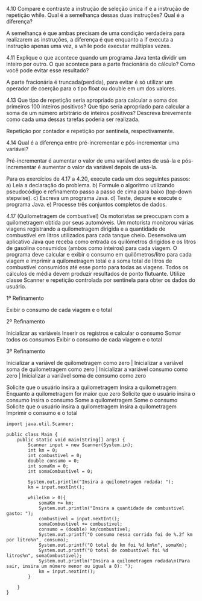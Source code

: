 4.10 Compare e contraste a instrução de seleção única if e a instrução de repetição while. Qual é a semelhança dessas duas instruções? Qual é a diferença?

A semelhança é que ambas precisam de uma condição verdadeira para realizarem as instruções, a diferença é que enquanto a if executa a instrução apenas uma vez, a while pode
executar múltiplas vezes.

4.11 Explique o que acontece quando um programa Java tenta dividir um inteiro por outro. O que acontece para a parte fracionária do cálculo? Como você 
pode evitar esse resultado?

A parte fracionária é truncada(perdida), para evitar é só utilizar um operador de coerção para o tipo float ou double em um dos valores.

4.13 Que tipo de repetição seria apropriado para calcular a soma dos primeiros 100 inteiros positivos? Que tipo seria apropriado para calcular a soma de um número arbitrário de inteiros positivos? 
Descreva brevemente como cada uma dessas tarefas poderia ser realizada.

Repetição por contador e repetição por sentinela, respectivamente.

4.14 Qual é a diferença entre pré-incrementar e pós-incrementar uma variável?

Pré-incrementar é aumentar o valor de uma variável antes de usá-la e pós-incrementar é aumentar o valor da variável depois de usá-la.

Para os exercícios de 4.17 a 4.20, execute cada um dos seguintes passos:
a) Leia a declaração do problema. 
b) Formule o algoritmo utilizando pseudocódigo e refinamento passo a passo de cima para baixo (top-down stepwise). 
c) Escreva um programa Java.
d) Teste, depure e execute o programa Java.
e) Processe três conjuntos completos de dados.

4.17 (Quilometragem de combustível) Os motoristas se preocupam com a quilometragem obtida por seus automóveis. Um motorista monitorou várias viagens registrando a 
quilometragem dirigida e a quantidade de combustível em litros utilizados para cada tanque cheio. Desenvolva um aplicativo Java que receba como entrada os quilômetros
dirigidos e os litros de gasolina consumidos (ambos como inteiros) para cada viagem. O programa deve calcular e exibir o consumo em quilômetros/litro para cada viagem
e imprimir a quilometragem total e a soma total de litros de combustível consumidos até esse ponto para todas as viagens. Todos os cálculos de média devem produzir
resultados de ponto flutuante. Utilize classe Scanner e repetição controlada por sentinela para obter os dados do usuário.

1º Refinamento

Exibir o consumo de cada viagem e o total

2º Refinamento

Inicializar as variáveis
Inserir os registros e calcular o consumo
Somar todos os consumos
Exibir o consumo de cada viagem e o total

3º Refinamento

Inicializar a variável de quilometragem como zero |
Inicializar a variável soma de quilometragem como zero |
Inicializar a variável consumo como zero |
Inicializar a variável soma de consumo como zero 


Solicite que o usuário insira a quilometragem
Insira a quilometragem
Enquanto a quilometragem for maior que zero
    Solicite que o usuário insira o consumo
    Insira o consumo
    Some a quilometragem
    Some o consumo
    Solicite que o usuário insira a quilometragem
    Insira a quilometragem
    Imprimir o consumo e o total
~~~   
import java.util.Scanner;

public class Main {
    public static void main(String[] args) {
        Scanner input = new Scanner(System.in);
        int km = 0;
        int combustivel = 0;
        double consumo = 0;
        int somaKm = 0;
        int somaCombustivel = 0;

        System.out.println("Insira a quilometragem rodada: ");
        km = input.nextInt();

        while(km > 0){
            somaKm += km;
            System.out.println("Insira a quantidade de combustivel gasto: ");
            combustivel = input.nextInt();
            somaCombustivel += combustivel;
            consumo = (double) km/combustivel;
            System.out.printf("O consumo nessa corrida foi de %.2f km por litro%n", consumo);
            System.out.printf("O total de km foi %d km%n", somaKm);
            System.out.printf("O total de combustível foi %d litros%n", somaCombustivel);
            System.out.println("Insira a quilometragem rodada\n(Para sair, insira um número menor ou igual a 0): ");
            km = input.nextInt();
        }

    }
} 
~~~

